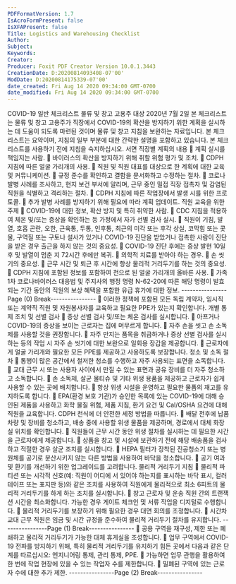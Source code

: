 ```yaml
---
PDFFormatVersion: 1.7
IsAcroFormPresent: false
IsXFAPresent: false
Title: Logistics and Warehousing Checklist
Author: 
Subject: 
Keywords: 
Creator: 
Producer: Foxit PDF Creator Version 10.0.1.3443
CreationDate: D:20200814093408-07'00'
ModDate: D:20200814175339-07'00'
date_created: Fri Aug 14 2020 09:34:00 GMT-0700
date_modified: Fri Aug 14 2020 09:34:00 GMT-0700
---
```

COVID-19 일반 체크리스트 
물류 및 창고 고용주 대상 
2020년 7월 2일 
본 체크리스트는 물류 및 창고 고용주가 직장에서 COVID-19의 확산을 방지하기 위한 계획을 실시하는 데 
도움이 되도록 마련된 것이며 물류 및 창고 지침을 보완하는 자료입니다. 본 체크리스트는 요약이며, 
지침의 일부 부분에 대한 간략한 설명을 포함하고 있습니다. 본 체크리스트를 사용하기 전에 지침을 
숙지하십시오. 
서면 직장별 계획의 내용 
 계획 실시를 책임지는 사람. 
 바이러스의 확산을 방지하기 위해 취할 위험 평가 및 조치. 
 CDPH 지침에 따른 얼굴 가리개의 사용. 
 직원 및 직원 대표를 대상으로 한 계획에 대한 교육 및 커뮤니케이션. 
 규정 준수를 확인하고 결함을 문서화하고 수정하는 절차. 
 코로나 발병 사례를 조사하고, 현지 보건 부서에 알리며, 근무 중인 밀접 직장 접촉자 및 
감염된 직원을 식별하고 격리하는 절차. 
 CDPH 지침에 따른 작업장에서 발생 시를 위한 프로토콜. 
 추가 발병 사례를 방지하기 위해 필요에 따라 계획 업데이트. 
직원 교육을 위한 주제 
 COVID-19에 대한 정보, 확산 방지 및 특히 취약한 사람. 
 CDC 지침을 적용하여 체온 및/또는 증상을 확인하는 등 가정에서 자가 선별 검사 실시. 
 직원이 기침, 발열, 호흡 곤란, 오한, 근육통, 두통, 인후통, 최근의 미각 또는 후각 상실, 
코막힘 또는 콧물, 구역질 또는 구토나 설사가 있거나 COVID-19 진단을 받았거나 
접촉한 사람이 진단을 받은 경우 출근을 하지 않는 것의 중요성. 
 COVID-19 진단 후에는 증상 발현 10일 후 및 발열이 멈춘 지 72시간 후에만 복귀. 
 의학적 치료를 받아야 하는 경우. 
 손 씻기의 중요성. 
 근무 시간 및 퇴근 후 시간에 항상 물리적 거리두기를 하는 것의 중요성. 
 CDPH 지침에 포함된 정보를 포함하여 천으로 된 얼굴 가리개의 올바른 사용. 
 가족 1차 코로나바이러스 대응법 및 주지사의 행정 명령 N-62-20에 따른 해당 명령이 
발효되는 기간 동안의 직원의 보상 혜택을 포함한 유급 휴가에 대한 정보. 
----------------Page (0) Break----------------
 이러한 정책에 포함된 모든 독립 계약자, 임시직 또는 계약직 직원 및 자원봉사자를 
교육하고 필요한 PPE가 있는지 확인합니다. 
개별 통제 조치 및 선별 검사 
 증상 선별 검사 및/또는 체온 검사를 실시합니다. 
 아프거나 COVID-19의 증상을 보이는 근로자는 집에 머무르게 합니다. 
 자주 손을 씻고 손 소독제를 사용할 것을 권장합니다. 
 자주 만지는 품목을 취급하거나 증상 선별 검사를 실시하는 등의 작업 시 자주 손 씻기에 
대한 보완으로 일회용 장갑을 제공합니다. 
 근로자에게 얼굴 가리개와 필요한 모든 PPE를 제공하고 사용하도록 보장합니다. 
청소 및 소독 절차 
 통행이 많은 공간에서 철저한 청소를 수행하고 자주 사용되는 표면을 소독합니다. 
 교대 근무 시 또는 사용자 사이에서 만질 수 있는 표면과 공유 장비를 더 자주 청소하고 
소독합니다. 
 손 소독제, 살균 물티슈 및 기타 위생 용품을 제공하고 근로자가 쉽게 사용할 수 있는 
곳에 배치합니다. 
 항상 위생 시설을 운영하고 필요한 물품의 재고를 유지하도록 합니다. 
 EPA(환경 보호 기관)가 승인한 목록에 있는 COVID-19에 대해 승인된 제품을 사용하고 
화학 물질 위험, 제품 지침, 환기 요건 및 Cal/OSHA 요건에 대해 직원을 교육합니다. 
CDPH 천식에 더 안전한 세정 방법을 따릅니다. 
 배달 전후에 납품 차량 및 장비를 청소하고, 배송 중에 사용할 위생 물품을 제공하며, 
경로에서 대체 화장실 위치를 확인합니다. 
 직원들이 근무 시간 동안 위생 절차를 실시하는 데 필요한 시간을 근로자에게 
제공합니다. 
 상품을 창고 및 시설에 보관하기 전에 해당 배송품을 검사하고 적절한 경우 살균 조치를 
실시합니다. 
 HEPA 필터가 장착된 진공청소기 또는 병원체를 공기로 분산시키지 않는 다른 방법을 
사용하여 바닥을 청소합니다. 
 공기 여과 및 환기를 개선하기 위한 업그레이드를 고려합니다. 
물리적 거리두기 지침 
 물리적 파티션 또는 시각적 신호(예: 직원이 어디에 서 있어야 하는지를 표시하는 바닥 
표시, 컬러 테이프 또는 표지판 등)와 같은 조치를 사용하여 직원에게 물리적으로 최소 
6피트의 물리적 거리두기를 하게 하는 조치를 실시합니다. 
 창고 근로자 및 운송 직원 간의 트랜잭션 시간을 최소화합니다. 가능한 경우 게이트 
체크인 및 서류 작업을 디지털로 수행합니다. 
 물리적 거리두기를 보장하기 위해 필요한 경우 대면 회의를 조정합니다. 
 시간차 교대 근무 직원은 임금 및 시간 규정을 준수하여 물리적 거리두기 절차를 
유지합니다. 
----------------Page (1) Break----------------
 공용 구역을 재구성, 제한 또는 폐쇄하고 물리적 거리두기가 가능한 대체 휴게실을 
조성합니다. 
 업무 구역에서 COVID-19 전파를 방지하기 위해, 특히 물리적 거리두기를 유지하기 힘든 
곳에서 다음과 같은 단계를 따르십시오: 엔지니어링 통제, 관리 통제, PPE. 
 가능하면 업무 관행을 활용하여 한 번에 작업 현장에 있을 수 있는 작업자 수를 
제한합니다. 
 밀폐된 구역에 있는 근로자 수에 대한 추가 제한. 
----------------Page (2) Break----------------
